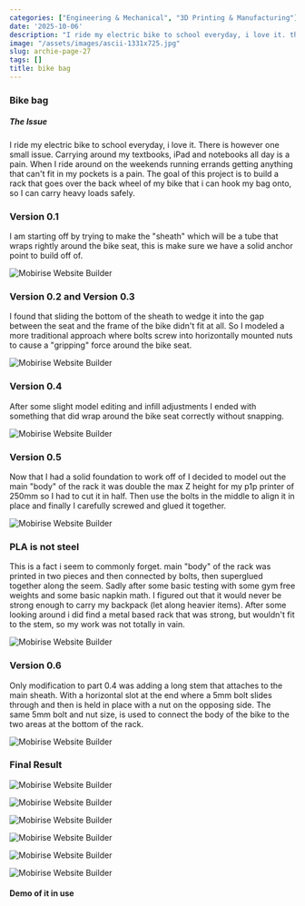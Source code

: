 ```yaml
---
categories: ["Engineering & Mechanical", "3D Printing & Manufacturing"]
date: '2025-10-06'
description: "I ride my electric bike to school everyday, i love it. there is however"
image: "/assets/images/ascii-1331x725.jpg"
slug: archie-page-27
tags: []
title: bike bag
---
```



### Bike bag




##### The Issue


I ride my electric bike to school everyday, i love it. There is however one small issue. Carrying around my textbooks, iPad and notebooks all day is a pain. When I ride around on the weekends running errands getting anything that can't fit in my pockets is a pain. The goal of this project is to build a rack that goes over the back wheel of my bike that i can hook my bag onto, so I can carry heavy loads safely.




### Version 0.1


I am starting off by trying to make the "sheath" which will be a tube that wraps rightly around the bike seat, this is make sure we have a solid anchor point to build off of.


![Mobirise Website Builder](/assets/images/sheath-1.0-621x777.png)




### Version 0.2 and Version 0.3


I found that sliding the bottom of the sheath to wedge it into the gap between the seat and the frame of the bike didn't fit at all. So I modeled a more traditional approach where bolts screw into horizontally mounted nuts to cause a "gripping" force around the bike seat.


![Mobirise Website Builder](/assets/images/sheath-3.0-621x713.jpg)




### Version 0.4


After some slight model editing and infill adjustments I ended with something that did wrap around the bike seat correctly without snapping.


![Mobirise Website Builder](/assets/images/sheath-4.0-607x695.jpg)




### Version 0.5


Now that I had a solid foundation to work off of I decided to model out the main "body" of the rack it was double the max Z height for my p1p printer of 250mm so I had to cut it in half. Then use the bolts in the middle to align it in place and finally I carefully screwed and glued it together.


![Mobirise Website Builder](/assets/images/ascii-1076x586.jpg)




### PLA is not steel


This is a fact i seem to commonly forget. main "body" of the rack was printed in two pieces and then connected by bolts, then superglued together along the seem. Sadly after some basic testing with some gym free weights and some basic napkin math. I figured out that it would never be strong enough to carry my backpack (let along heavier items). After some looking around i did find a metal based rack that was strong, but wouldn't fit to the stem, so my work was not totally in vain.


![Mobirise Website Builder](/assets/images/img-20240922.jpg)




### Version 0.6


Only modification to part 0.4 was adding a long stem that attaches to the main sheath. With a horizontal slot at the end where a 5mm bolt slides through and then is held in place with a nut on the opposing side. The same 5mm bolt and nut size, is used to connect the body of the bike to the two areas at the bottom of the rack.


![Mobirise Website Builder](/assets/images/screen-shot-2024-09-16-at-9.00.28-pm.png)




### Final Result




![Mobirise Website Builder](/assets/images/img-20240916.jpg)


![Mobirise Website Builder](/assets/images/img-20240917.jpg)


![Mobirise Website Builder](/assets/images/img-20240918.jpg)


![Mobirise Website Builder](/assets/images/img-20240919.jpg)


![Mobirise Website Builder](/assets/images/img-20240920.jpg)


![Mobirise Website Builder](/assets/images/img-20240921.jpg)




#### Demo of it in use


